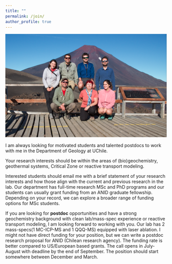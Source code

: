 ```yaml
---
title: ""
permalink: /join/
author_profile: true
---
```

<center><img style="float: center;" src="/images/2021group-llaima.png" alt="Llaima volcano"></center>

I am always looking for motivated students and talented postdocs to work with me in the Department of Geology at UChile.<br> 

Your research interests should be within the areas of (bio)geochemistry, geothermal systems, Critical Zone or reactive transport modeling.

Interested students should email me with a brief statement of your research interests and how those align with the current and previous research in the lab. Our department has full-time research MSc and PhD programs and our students can usually grant funding from an ANID graduate fellowship. Depending on your record, we can explore a broader range of funding options for MSc students.

If you are looking for **postdoc** opportunities and have a strong geochemistry background with clean lab/mass-spec experience or reactive transport modeling, I am  looking forward to working with you. Our lab has 2 mass-specs(1 MC-ICP-MS and 1 QQQ-MS) equipped with laser ablation.
I might not have direct funding for your position, but we can write a postdoc research proposal for ANID (Chilean research agency). The funding rate is better compared to US/European based grants. The call opens in July-August with deadline by the end of September. The position should start somewhere between December and March.

